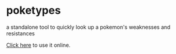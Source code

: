 poketypes
=========

a standalone tool to quickly look up a pokemon's weaknesses and resistances

[Click here](http://nubleh.github.io/poketypes/) to use it online.
